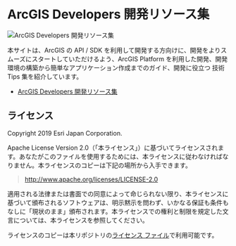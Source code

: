 # ArcGIS Developers 開発リソース集

![ArcGIS Developers 開発リソース集](https://apps.esrij.com/arcgis-dev/guide/img/arcgis-dev-resources.png ("ArcGIS Developers 開発リソース集"))

本サイトは、ArcGIS の API / SDK を利用して開発する方向けに、開発をよりスムーズにスタートしていただけるよう、ArcGIS Platform を利用した開発、開発環境の構築から簡単なアプリケーション作成までのガイド、開発に役立つ 技術 Tips 集を紹介しています。

- [ArcGIS Developers 開発リソース集](https://esrijapan.github.io/arcgis-dev-resources/)

## ライセンス
Copyright 2019 Esri Japan Corporation.

Apache License Version 2.0（「本ライセンス」）に基づいてライセンスされます。あなたがこのファイルを使用するためには、本ライセンスに従わなければなりません。本ライセンスのコピーは下記の場所から入手できます。

> http://www.apache.org/licenses/LICENSE-2.0

適用される法律または書面での同意によって命じられない限り、本ライセンスに基づいて頒布されるソフトウェアは、明示黙示を問わず、いかなる保証も条件もなしに「現状のまま」頒布されます。本ライセンスでの権利と制限を規定した文言については、本ライセンスを参照してください。

ライセンスのコピーは本リポジトリの[ライセンス ファイル](./LICENSE)で利用可能です。
